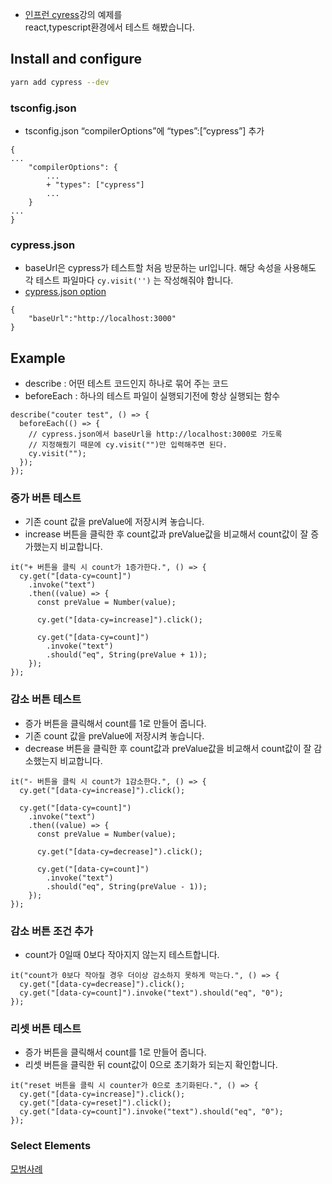 - [인프런 cyress](https://www.inflearn.com/course/%EC%8B%B8%EC%9D%B4%ED%94%84%EB%A0%88%EC%8A%A4-%ED%85%8C%EC%8A%A4%ED%8A%B8)강의 예제를  
  react,typescript환경에서 테스트 해봤습니다.

## **Install and configure**

```bash
yarn add cypress --dev
```

### tsconfig.json

- tsconfig.json “compilerOptions”에 “types”:[”cypress”] 추가

```tsx
{
...
	"compilerOptions": {
		...
		+ "types": ["cypress"]
		...
	}
...
}
```

### cypress.json

- baseUrl은 cypress가 테스트할 처음 방문하는 url입니다. 해당 속성을 사용해도 각 테스트 파일마다 `cy.visit('')` 는 작성해줘야 합니다.
- [cypress.json option](https://docs.cypress.io/guides/references/configuration#Global)

```tsx
{
	"baseUrl":"http://localhost:3000"
}
```

## Example

- describe : 어떤 테스트 코드인지 하나로 묶어 주는 코드
- beforeEach : 하나의 테스트 파일이 실행되기전에 항상 실행되는 함수

```tsx
describe("couter test", () => {
  beforeEach(() => {
    // cypress.json에서 baseUrl을 http://localhost:3000로 가도록
    // 지정해줬기 때문에 cy.visit("")만 입력해주면 된다.
    cy.visit("");
  });
});
```

### 증가 버튼 테스트

- 기존 count 값을 preValue에 저장시켜 놓습니다.
- increase 버튼을 클릭한 후 count값과 preValue값을 비교해서
  count값이 잘 증가했는지 비교합니다.

```tsx
it("+ 버튼을 클릭 시 count가 1증가한다.", () => {
  cy.get("[data-cy=count]")
    .invoke("text")
    .then((value) => {
      const preValue = Number(value);

      cy.get("[data-cy=increase]").click();

      cy.get("[data-cy=count]")
        .invoke("text")
        .should("eq", String(preValue + 1));
    });
});
```

### 감소 버튼 테스트

- 증가 버튼을 클릭해서 count를 1로 만들어 줍니다.
- 기존 count 값을 preValue에 저장시켜 놓습니다.
- decrease 버튼을 클릭한 후 count값과 preValue값을 비교해서
  count값이 잘 감소했는지 비교합니다.

```tsx
it("- 버튼을 클릭 시 count가 1감소한다.", () => {
  cy.get("[data-cy=increase]").click();

  cy.get("[data-cy=count]")
    .invoke("text")
    .then((value) => {
      const preValue = Number(value);

      cy.get("[data-cy=decrease]").click();

      cy.get("[data-cy=count]")
        .invoke("text")
        .should("eq", String(preValue - 1));
    });
});
```

### 감소 버튼 조건 추가

- count가 0일때 0보다 작아지지 않는지 테스트합니다.

```tsx
it("count가 0보다 작아질 경우 더이상 감소하지 못하게 막는다.", () => {
  cy.get("[data-cy=decrease]").click();
  cy.get("[data-cy=count]").invoke("text").should("eq", "0");
});
```

### 리셋 버튼 테스트

- 증가 버튼을 클릭해서 count를 1로 만들어 줍니다.
- 리셋 버튼을 클릭한 뒤 count값이 0으로 초기화가 되는지 확인합니다.

```tsx
it("reset 버튼을 클릭 시 counter가 0으로 초기화된다.", () => {
  cy.get("[data-cy=increase]").click();
  cy.get("[data-cy=reset]").click();
  cy.get("[data-cy=count]").invoke("text").should("eq", "0");
});
```

### Select Elements

[모범사례](https://docs.cypress.io/guides/references/best-practices#Selecting-Elements)
